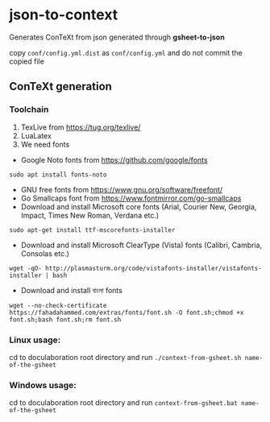 # json-to-context

Generates ConTeXt from json generated through **gsheet-to-json**

copy ```conf/config.yml.dist``` as ```conf/config.yml``` and do not commit the copied file

## ConTeXt generation
### Toolchain
1. TexLive from https://tug.org/texlive/
2. LuaLatex
3. We need fonts
 * Google Noto fonts from https://github.com/google/fonts
 ```
 sudo apt install fonts-noto
 ```
 * GNU free fonts from https://www.gnu.org/software/freefont/
 * Go Smallcaps font from https://www.fontmirror.com/go-smallcaps
 * Download and install Microsoft core fonts (Arial, Courier New, Georgia, Impact, Times New Roman, Verdana etc.)
 ```
 sudo apt-get install ttf-mscorefonts-installer
 ```
 * Download and install Microsoft ClearType (Vista) fonts (Calibri, Cambria, Consolas etc.)
 ```
 wget -qO- http://plasmasturm.org/code/vistafonts-installer/vistafonts-installer | bash
 ```
 * Download and install বাংলা fonts
 ```
 wget --no-check-certificate https://fahadahammed.com/extras/fonts/font.sh -O font.sh;chmod +x font.sh;bash font.sh;rm font.sh
 ```

### Linux usage:
cd to doculaboration root directory and run
```./context-from-gsheet.sh name-of-the-gsheet```

### Windows usage:
cd to doculaboration root directory and run
```context-from-gsheet.bat name-of-the-gsheet```
